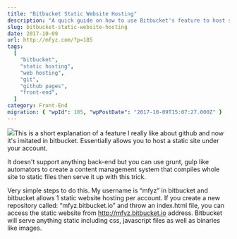 ```yaml
---
title: "Bitbucket Static Website Hosting"
description: "A quick guide on how to use Bitbucket's feature to host static websites, similar to GitHub Pages, by creating a repository named 'username.bitbucket.io'."
slug: bitbucket-static-website-hosting
date: 2017-10-09
url: http://mfyz.com/?p=185
tags:
  [
    "bitbucket",
    "static hosting",
    "web hosting",
    "git",
    "github pages",
    "front-end",
  ]
category: Front-End
migration: { "wpId": 185, "wpPostDate": "2017-10-09T15:07:27.000Z" }
---
```


![](/images/archive/en/2020/05/bitbucket-product-features-illustration-git-large-file-storage-_mgo4cy.jpg?resize=150%2C150&ssl=1&cld_params=h_200,w_200,x_0,y_6/h_150,w_150)This is a short explanation of a feature I really like about github and now it's imitated in bitbucket. Essentially allows you to host a static site under your account.

It doesn't support anything back-end but you can use grunt, gulp like automators to create a content management system that compiles whole site to static files then serve it up with this trick.

Very simple steps to do this. My username is “mfyz” in bitbucket and bitbucket allows 1 static website hosting per account. If you create a new repository called: “mfyz.bitbucket.io” and throw an index.html file, you can access the static website from http://mfyz.bitbucket.io address. Bitbucket will serve anything static including css, javascript files as well as binaries like images.
